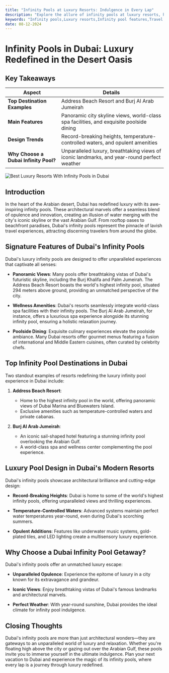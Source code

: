 ```yaml
---
title: "Infinity Pools at Luxury Resorts: Indulgence in Every Lap"  
description: "Explore the allure of infinity pools at luxury resorts, highlighting features like panoramic views, wellness options, and fine dining that redefine opulence."  
keywords: "Infinity pools,Luxury resorts,Infinity pool features,Travel trends,Wellness and luxury"
date: 08-12-2024
---
```


# Infinity Pools in Dubai: Luxury Redefined in the Desert Oasis

## Key Takeaways

| **Aspect**                    | **Details**                                                                                       |
|-------------------------------|---------------------------------------------------------------------------------------------------|
| **Top Destination Examples**  | Address Beach Resort and Burj Al Arab Jumeirah                                                    |
| **Main Features**             | Panoramic city skyline views, world-class spa facilities, and exquisite poolside dining           |
| **Design Trends**             | Record-breaking heights, temperature-controlled waters, and opulent amenities                     |
| **Why Choose a Dubai Infinity Pool?** | Unparalleled luxury, breathtaking views of iconic landmarks, and year-round perfect weather |

![Best Luxury Resorts With Infinity Pools in Dubai](img/blog/Infinity_Pools_at_Luxury_Resorts.png)

## Introduction

In the heart of the Arabian desert, Dubai has redefined luxury with its awe-inspiring infinity pools. These architectural marvels offer a seamless blend of opulence and innovation, creating an illusion of water merging with the city's iconic skyline or the vast Arabian Gulf. From rooftop oases to beachfront paradises, Dubai's infinity pools represent the pinnacle of lavish travel experiences, attracting discerning travelers from around the globe.

## Signature Features of Dubai's Infinity Pools

Dubai's luxury infinity pools are designed to offer unparalleled experiences that captivate all senses:

- **Panoramic Views**:
  Many pools offer breathtaking vistas of Dubai's futuristic skyline, including the Burj Khalifa and Palm Jumeirah. The Address Beach Resort boasts the world's highest infinity pool, situated 294 meters above ground, providing an unmatched perspective of the city.

- **Wellness Amenities**:
  Dubai's resorts seamlessly integrate world-class spa facilities with their infinity pools. The Burj Al Arab Jumeirah, for instance, offers a luxurious spa experience alongside its stunning infinity pool, ensuring a holistic relaxation journey.

- **Poolside Dining**:
  Exquisite culinary experiences elevate the poolside ambiance. Many Dubai resorts offer gourmet menus featuring a fusion of international and Middle Eastern cuisines, often curated by celebrity chefs.

## Top Infinity Pool Destinations in Dubai

Two standout examples of resorts redefining the luxury infinity pool experience in Dubai include:

1. **Address Beach Resort**:
   - Home to the highest infinity pool in the world, offering panoramic views of Dubai Marina and Bluewaters Island.
   - Exclusive amenities such as temperature-controlled waters and private cabanas.

2. **Burj Al Arab Jumeirah**:
   - An iconic sail-shaped hotel featuring a stunning infinity pool overlooking the Arabian Gulf.
   - A world-class spa and wellness center complementing the pool experience.

## Luxury Pool Design in Dubai's Modern Resorts

Dubai's infinity pools showcase architectural brilliance and cutting-edge design:

- **Record-Breaking Heights**:
  Dubai is home to some of the world's highest infinity pools, offering unparalleled views and thrilling experiences.

- **Temperature-Controlled Waters**:
  Advanced systems maintain perfect water temperatures year-round, even during Dubai's scorching summers.

- **Opulent Additions**:
  Features like underwater music systems, gold-plated tiles, and LED lighting create a multisensory luxury experience.

## Why Choose a Dubai Infinity Pool Getaway?

Dubai's infinity pools offer an unmatched luxury escape:

- **Unparalleled Opulence**:
  Experience the epitome of luxury in a city known for its extravagance and grandeur.

- **Iconic Views**:
  Enjoy breathtaking vistas of Dubai's famous landmarks and architectural marvels.

- **Perfect Weather**:
  With year-round sunshine, Dubai provides the ideal climate for infinity pool indulgence.

## Closing Thoughts

Dubai's infinity pools are more than just architectural wonders—they are gateways to an unparalleled world of luxury and relaxation. Whether you're floating high above the city or gazing out over the Arabian Gulf, these pools invite you to immerse yourself in the ultimate indulgence. Plan your next vacation to Dubai and experience the magic of its infinity pools, where every lap is a journey through luxury redefined.